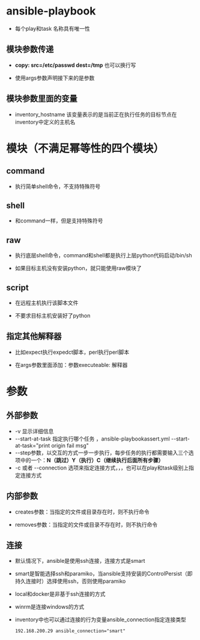 # ansible-playbook

* 每个play和task  名称具有唯一性

## 模块参数传递

* **copy: src=/etc/passwd dest=/tmp**     也可以换行写

* 使用args参数声明接下来的是参数

## 模块参数里面的变量

* inventory_hostname   该变量表示的是当前正在执行任务的目标节点在inventory中定义的主机名

# 模块（不满足幂等性的四个模块）

## command

* 执行简单shell命令，不支持特殊符号

## shell

* 和command一样，但是支持特殊符号

## raw

* 执行底层shell命令，command和shell都是执行上层python代码启动/bin/sh

* 如果目标主机没有安装python，就只能使用raw模块了

## script

* 在远程主机执行该脚本文件

* 不要求目标主机安装好了python

## 指定其他解释器

* 比如expect执行expedct脚本，perl执行perl脚本

* 在args参数里面添加：参数executeable: 解释器

# 参数

## 外部参数

* -v   显示详细信息
* --start-at-task   指定执行哪个任务 ，ansible-playbookassert.yml --start-at-task="print origin fail msg"
* --step参数，以交互的方式一步一步执行，每步任务的执行都需要输入三个选项中的一个：**N（跳过）Y（执行）C（继续执行后面所有步骤）**
* -c 或者 --connection  选项来指定连接方式，，，也可以在play和task级别上指定连接方式

## 内部参数

* creates参数：当指定的文件或目录存在时，则不执行命令

* removes参数：当指定的文件或目录不存在时，则不执行命令

## 连接

* 默认情况下，ansible是使用ssh连接，连接方式是smart

* smart是智能选择ssh和paramiko，当ansible支持安装的ControlPersist（即持久连接时）选择使用ssh，否则使用paramiko

* local和docker是非基于ssh连接的方式

* winrm是连接windows的方式

* inventory中也可以通过连接的行为变量ansible_connection指定连接类型
  
  ```
  192.168.200.29 ansible_connection="smart"
  ```
  
  
